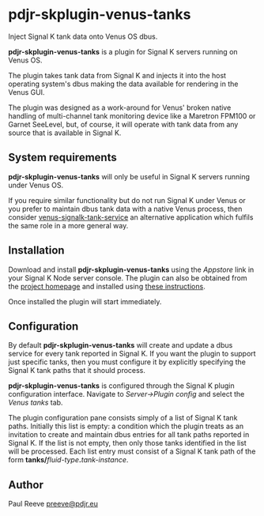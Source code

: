 # pdjr-skplugin-venus-tanks

Inject Signal K tank data onto Venus OS dbus.

__pdjr-skplugin-venus-tanks__ is a plugin for Signal K servers running
on Venus OS.

The plugin takes tank data from Signal K and injects it into the host
operating system's dbus making the data available for rendering in the
Venus GUI.

The plugin was designed as a work-around for Venus' broken native
handling of multi-channel tank monitoring device like a Maretron FPM100
or Garnet SeeLevel, but, of course, it will operate with tank data
from any source that is available in Signal K.

## System requirements

__pdjr-skplugin-venus-tanks__ will only be useful in Signal K servers
running under Venus OS.

If you require similar functionality but do not run Signal K under
Venus or you prefer to maintain dbus tank data with a native Venus
process, then consider
[venus-signalk-tank-service](https://github.com/preeve9534/venus-signalk-tank-service)
an alternative application which fulfils the same role in a more
general way.

## Installation

Download and install __pdjr-skplugin-venus-tanks__ using the _Appstore_
link in your Signal K Node server console.
The plugin can also be obtained from the 
[project homepage](https://github.com/preeve9534/pdjr-skplugin-venus-tanks)
and installed using
[these instructions](https://github.com/SignalK/signalk-server-node/blob/master/SERVERPLUGINS.md).

Once installed the plugin will start immediately.

## Configuration

By default __pdjr-skplugin-venus-tanks__ will create and update a dbus
service for every tank reported in Signal K.
If you want the plugin to support just specific tanks, then you must
configure it by explicitly specifying the Signal K tank paths that it
should process.

__pdjr-skplugin-venus-tanks__ is configured through the Signal K plugin
configuration interface.
Navigate to _Server->Plugin config_ and select the _Venus tanks_ tab.

The plugin configuration pane consists simply of a list of Signal K
tank paths.
Initially this list is empty: a condition which the plugin treats as
an invitation to create and maintain dbus entries for all tank paths
reported in Signal K.
If the list is not empty, then only those tanks identified in the list
will be processed.
Each list entry must consist of a Signal K tank path of the form
__tanks/__*fluid-type*__.__*tank-instance*.

## Author

Paul Reeve <preeve@pdjr.eu>
